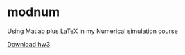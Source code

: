 # modnum
Using Matlab plus LaTeX
in my Numerical simulation course

[Download hw3](https://github.com/pedraza-espitia/salvador/raw/master/Reportes/modnum_t3.pdf "direct download")
